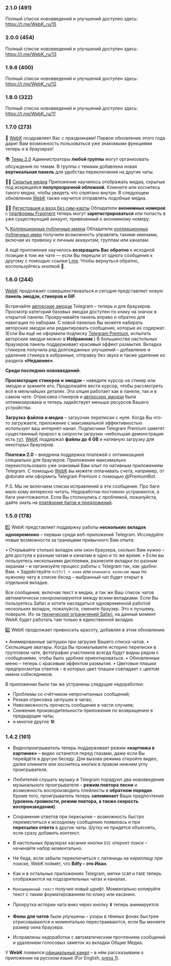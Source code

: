 ### 2.1.0 (491)
Полный список нововведений и улучшений доступен здесь: https://t.me/WebK_ru/15

### 2.0.0 (454)
Полный список нововведений и улучшений доступен здесь: https://t.me/WebK_ru/13

### 1.9.6 (400)
Полный список нововведений и улучшений доступен здесь: https://t.me/WebK_ru/12

### 1.8.0 (322)
Полный список нововведений и улучшений доступен здесь: https://t.me/WebK_ru/11

### 1.7.0 (273)
🎄 [WebK](http://web.telegram.org/k) поздравляет Вас с праздниками! Первое обновление этого года дарит Вам возможность пользоваться уже знакомыми функциями теперь и в браузерах!

📚 [Темы 2.0](https://telegram.org/blog/ultimate-privacy-topics-2-0/ru#temi-2-0) 
Администраторы **любой группы** могут организовать обсуждения по темам. В группы с темами добавлена новая **вертикальная панель** для удобства переключения на другие чаты.

😶‍🌫️ [Скрытые медиа](https://telegram.org/blog/hidden-media-zero-storage-profile-pics/ru#otpravka-skritih-media) 
Приложение научилось отображать медиа, скрытые под искрящейся **полупрозрачной обложкой**. Кликните или коснитесь такого медиа, чтобы увидеть что спрятано внутри. В следующем обновлении [WebK](http://web.telegram.org/k) также научится отправлять подобные медиа.

🏴‍☠ [Регистрация и вход без сим-карты](https://telegram.org/blog/ultimate-privacy-topics-2-0/ru#registratsiya-bez-sim-karti)
Обладатели **анонимных номеров** с [платформы Fragment](https://fragment.com/numbers) теперь могут **зарегистрироваться** или попасть в уже существующий аккаунт, привязанный к анонимному номеру. 

🔤 [Коллекционные публичные имена](https://telegram.org/blog/topics-in-groups-collectible-usernames/ru#kollektsionnie-publichnie-imena)
Обладатели [коллекционных публичных имен](https://fragment.com/) получили возможность управлять такими именами, включая их привязку к личным аккаунтам, группам или каналам.

А ещё приложение научилось **возвращать Вас обратно** к исходной позиции в том же чате — если Вы перешли от одного сообщения к другому с помощью ссылки [t.me](https://t.me). Чтобы вернуться обратно, воспользуйтесь кнопкой 🔽.

### 1.6.0 (244)
[WebK](https://web.telegram.org/k) продолжает совершенствоваться и сегодня представляет новую **панель эмодзи, стикеров и GIF**. 

Встречайте [авторские эмодзи](https://telegram.org/blog/custom-emoji/ru#avtorskie-animirovannie-emodzi) Telegram – теперь и для браузеров. Просмотр категорий базовых эмодзи доступен по клику на значок в открытой панели. Прокручивайте панель вправо и обратно для навигации по наборам. С новой панелью Вы можете набирать авторские эмодзи или редактировать сообщения, которые их содержат. (Если Вы ещё не оформили подписку [Telegram Premium](https://t.me/premium), испытать авторские эмодзи можно в __Избранном__.) В большинстве настольных браузеров панель поддерживает красивый эффект размытия. Вкладка стикеров получила ряд долгожданных улучшений – добавление и удаление стикера в избранные, отправку без звука и также удаление из раздела __«Недавние»__.

__Среди последних нововведений:__

**Просмотрщик стикеров и эмодзи** – наведите курсор на стикер или эмодзи и зажмите его. Продолжайте вести курсор, чтобы рассмотреть всё в мельчайших деталях. Эта опция работает как в панели, так и в самом чате. Отрисовка стикеров и [авторских эмодзи](https://t.me/WebK_ru/7) была оптимизирована и теперь задействует меньше ресурсов Вашего устройства.

**Загрузка файлов и медиа** – загрузчик переписан с нуля. Когда Вы что-то загружаете, приложение с максимальной эффективностью использует ваш интернет-канал. Подписчики Telegram Premium заметят существенный прирост в скорости загрузки –небольшая демонстрация есть [тут](https://t.me/WebK_en/7?comment=531). [WebK](http://web.telegram.org/k) поддержал **файлы до 4 GB** и нативную загрузку для некоторых браузеров.

**Платежи 2.0** – внедрена поддержка платежей с оптимизацией специально для браузеров. Приложение максимально переиспользовало уже знакомый Вам опыт по нативным приложениям Telegram. C помощью [WebK](http://web.telegram.org/k) вы можете оплачивать счета, например, от @donate или оформить Telegram Premium с помощью @PremiumBot.

P.S. Мы не включаем списки исправлений в эти сообщения. Про баги мало кому интересно читать. Недоработки постоянно устраняются, а баги уничтожаются. Если Вы столкнулись с проблемой, пожалуйста, дайте знать на [платформе багов и предложений](https://bugs.telegram.org/?tag_ids=40&type=issues&sort=time).

### 1.5.0 (178)
1️⃣ WebK представляет поддержку работы **нескольких вкладок одновременно** – первым среди веб-приложений Telegram. Исследуйте новые возможности за границами привычного Вам опыта:
 
• Открывайте столько вкладок или окон браузера, сколько Вам нужно – для доступа к разным чатам и каналам в одно и то же время.
• Если вы пользуетесь несколькими дисплеями, разнесите вкладки по разным экранам – и организуйте процесс работы с Telegram так, как удобно Вам.
• Задействуйте `⌘/Ctrl + клик` или `кликните колесом мыши` по нужному чату в списке бесед – выбранный чат будет открыт в отдельной вкладке.
 
Все сообщения, включая текст и медиа, а так же Ваш список чатов автоматически синхронизируются между всеми вкладками. Если Вы пользуетесь Safari и хотите насладиться одновременной работой нескольких вкладок, пожалуйста, смените браузер. Это к лучшему, поверьте. Из-за [технических ограничений Safari](https://t.me/WebK_en/5), на данный момент WebK будет работать там только в единственной вкладке.
 
2️⃣ WebK продолжает привносить красоту, добавляя в этом обновлении:
 
• Анимированные заглушки при загрузке Вашего списка чатов.
• Скользящие аватары. Когда Вы проматываете историю переписки в групповом чате, фотографии участников всегда будут видны рядом с сообщениями, чтобы было удобнее ориентироваться.
• Обновленные меню – теперь с красивым эффектом размытия.
• Цветовые плашки предпросмотра ответов – в которых цвет плашки совпадает с цветом имени собеседников.
 
В приложении были так же устранены следущие недоработки:
- Проблемы со счётчиком непрочитанных сообщений; 
- Резкая отрисовка заглушек в чатах;
- Невозможность прочесть сообщение в части случаев;
- Снижение производительности приложения по возвращению в предыдущие чаты;
- и многое другое 🛠

### 1.4.2 (161)
* Видеопроигрыватель теперь поддерживает режим **«картинка в картинке»** – видео останется перед глазами, даже если Вы перейдёте в другую беседу. Для вызова режима откройте видео, далее кликните или коснитесь кнопки в правом нижнем углу проигрывателя.
* Любителей слушать музыку в Telegram порадуют два нововведения музыкального проигрывателя – **режим повтора песни** и возможность воспроизводить плейлисты в **обратном порядке**. Кроме того, проигрыватель теперь **запоминает** Ваши предпочтения __(уровень громкости, режим повтора, а также скорость воспроизведения)__.
* Сохранение ответов при пересылке – возможность быстро переместиться к исходному сообщению появилась и при **пересылке ответа** в другие чаты. Шутку не придется объяснять, если сразу добавить контекст.
* В настольных браузерах касание кнопки `ESC` откроет поиск – начинайте набор моментально.
* Не беда, если забыли переключиться с латиницы на кириллицу при поиске, WebK поймёт, что __Bdfy – это Иван__.
* Как и в остальных приложениях Telegram, метки `SCAM` и `FAKE` теперь отображаются на подозрительных чатах и каналах.

* `Моноширинный текст` получил новый шрифт. Моментально копируйте текст с таким форматированием по клику или касанию.
* Прокрутка истории чата вниз через кнопку ⬇️ теперь анимируется.
* **Фоны для чатов** были улучшены – узоры в тёмных фонах быстрее отрисовываются и моментально перестраиваются, если Вы меняете размер окна браузера.

* Исправлены недоработки с автоматическим прочтением сообщений и удалением голосовых заметок из вкладки Общие Медиа.

У **WebK** появился [официальный канал](http://t.me/WebK_ru) – в нём рассказываем о приложении на русском языке (For English, [press 1](http://t.me/WebK_en)).

